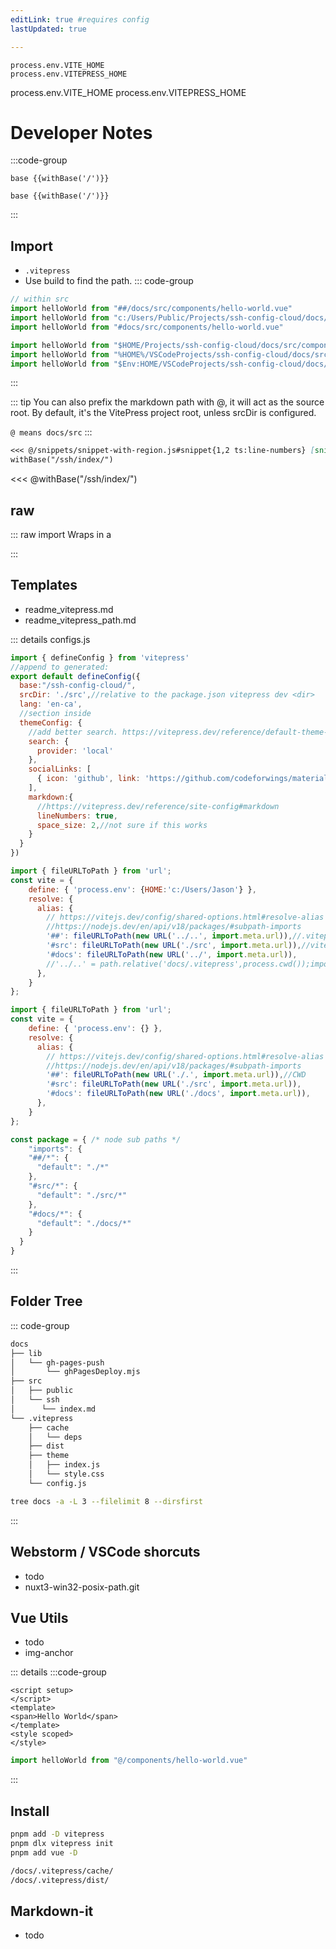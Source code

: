 ```yaml
---
editLink: true #requires config
lastUpdated: true

---
```

<script setup>
import {withBase} from 'vitepress'

import helloWorld from "#dsrc/components/hello-world.vue"
// import helloWorld from "%HOME%/VSCodeProjects/ssh-config-cloud/docs/src/components/hello-world.vue"
console.log(process.env.HOME);
// import helloWorld from "process.env.HOME/VSCodeProjects/ssh-config-cloud/docs/src/components/hello-world.vue"

</script>
```js-vue
process.env.VITE_HOME
process.env.VITEPRESS_HOME
```
process.env.VITE_HOME
process.env.VITEPRESS_HOME

# Developer Notes
<helloWorld />

:::code-group
```js-vue [js-vue]
base {{withBase('/')}}
```
```vue [v-pre]
base {{withBase('/')}}
```

[//]: # (* [Anchor Doesnt work]&#40;withBase&#40;'/ssh/ssh-docs.sh'&#41;&#41;)

:::

## Import
* `.vitepress`
* Use build to find the path. 
::: code-group
```js [right]
// within src
import helloWorld from "##/docs/src/components/hello-world.vue"
import helloWorld from "c:/Users/Public/Projects/ssh-config-cloud/docs/src/components/hello-world.vue"
import helloWorld from "#docs/src/components/hello-world.vue"
```
```js [wrong]
import helloWorld from "$HOME/Projects/ssh-config-cloud/docs/src/components/hello-world.vue"
import helloWorld from "%HOME%/VSCodeProjects/ssh-config-cloud/docs/src/components/hello-world.vue"
import helloWorld from "$Env:HOME/VSCodeProjects/ssh-config-cloud/docs/src/components/hello-world.vue"
```

:::



::: tip
You can also prefix the markdown path with @, it will act as the source root. By default, it's the VitePress project root, unless srcDir is configured.

`@ means docs/src`
:::

```md
<<< @/snippets/snippet-with-region.js#snippet{1,2 ts:line-numbers} [snippet with region]
withBase("/ssh/index/")
```
<<< @withBase("/ssh/index/")
## raw

::: raw
import
Wraps in a <div class="vp-raw"/>
:::

## Templates
* readme_vitepress.md
* readme_vitepress_path.md

::: details configs.js
```js
import { defineConfig } from 'vitepress'
//append to generated:
export default defineConfig({
  base:"/ssh-config-cloud/",
  srcDir: './src',//relative to the package.json vitepress dev <dir>
  lang: 'en-ca',
  //section inside
  themeConfig: {
    //add better search. https://vitepress.dev/reference/default-theme-search#local-search
    search: {
      provider: 'local'
    },
    socialLinks: [
      { icon: 'github', link: 'https://github.com/codeforwings/material-design-3-import-export-ext' }
    ],
    markdown:{
      //https://vitepress.dev/reference/site-config#markdown
      lineNumbers: true,
      space_size: 2,//not sure if this works
    }
  }
})
```
```js [docs/.vitepress/config.js]
import { fileURLToPath } from 'url';
const vite = {
    define: { 'process.env': {HOME:'c:/Users/Jason'} },
    resolve: {
      alias: {
        // https://vitejs.dev/config/shared-options.html#resolve-alias
        //https://nodejs.dev/en/api/v18/packages/#subpath-imports
        '##': fileURLToPath(new URL('../..', import.meta.url)),//.vitepress
        '#src': fileURLToPath(new URL('./src', import.meta.url)),//vitesrc... not needed?
        '#docs': fileURLToPath(new URL('../', import.meta.url)),
        //'../..' = path.relative('docs/.vitepress',process.cwd());import {relative} from "node:path/posix";
      },
    }
};
```
```js [vite.config.mjs]
import { fileURLToPath } from 'url';
const vite = {
    define: { 'process.env': {} },
    resolve: {
      alias: {
        // https://vitejs.dev/config/shared-options.html#resolve-alias
        //https://nodejs.dev/en/api/v18/packages/#subpath-imports
        '##': fileURLToPath(new URL('./.', import.meta.url)),//CWD
        '#src': fileURLToPath(new URL('./src', import.meta.url)),
        '#docs': fileURLToPath(new URL('./docs', import.meta.url)),
      },
    }
};
```
```js
const package = { /* node sub paths */
    "imports": {
    "##/*": {
      "default": "./*"
    },
    "#src/*": {
      "default": "./src/*"
    },
    "#docs/*": {
      "default": "./docs/*"
    }
  }
}
```
:::
## Folder Tree

::: code-group
```txt [folder-tree]
docs
├── lib
│   └── gh-pages-push
│       └── ghPagesDeploy.mjs
├── src
│   ├── public
│   └── ssh
│      └── index.md
└── .vitepress
    ├── cache
    │   └── deps
    ├── dist
    ├── theme
    │   ├── index.js
    │   └── style.css
    └── config.js
```
```bash
tree docs -a -L 3 --filelimit 8 --dirsfirst
```
:::

[//]: # (* need glob)
[//]: # (add to gist)

## Webstorm / VSCode shorcuts
* todo
* nuxt3-win32-posix-path.git

## Vue Utils
* todo
* img-anchor

::: details
:::code-group
```vue
<script setup>
</script>
<template>
<span>Hello World</span>
</template>
<style scoped>
</style>
```
```js
import helloWorld from "@/components/hello-world.vue"
```

:::


## Install
```bash
pnpm add -D vitepress
pnpm dlx vitepress init
pnpm add vue -D
```
```txt [.gitignore]
/docs/.vitepress/cache/
/docs/.vitepress/dist/
```

## Markdown-it
* todo